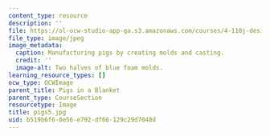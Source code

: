 ```yaml
---
content_type: resource
description: ''
file: https://ol-ocw-studio-app-qa.s3.amazonaws.com/courses/4-110j-design-across-scales-disciplines-and-problem-contexts-spring-2013/b519b6f60e56e792df66129c29d7048d_pigs5.jpg
file_type: image/jpeg
image_metadata:
  caption: Manufacturing pigs by creating molds and casting.
  credit: ''
  image-alt: Two halves of blue foam molds.
learning_resource_types: []
ocw_type: OCWImage
parent_title: Pigs in a Blanket
parent_type: CourseSection
resourcetype: Image
title: pigs5.jpg
uid: b519b6f6-0e56-e792-df66-129c29d7048d
---
```

